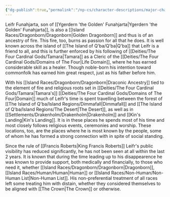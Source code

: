 ```yaml
---
{"dg-publish":true,"permalink":"/np-cs/character-descriptions/major-characters/leifr-funahjarta/"}
---
```



Leifr Funahjarta, son of [[Ygerdern 'the Golden' Funahjarta\|Ygerdern 'the Golden' Funahjarta]], is also a [[Island Races/Dragonborn/Dragonborn\|Golden Dragonborn]] and thus is of an ancestry of fire. This fire, too, burns as passion for all that he does. It is well known across the island of [[The Island of Q'ba/Q'ba\|Q'ba]] that Leifr is a friend to all, and this is further enforced by his following of [[Deities/The Four Cardinal Gods/Tamara\|Tamara]] as a Cleric of the [[Deities/The Four Cardinal Gods/Domains of The Four\|Life Domain]], where he has earned considerable skill as a healer. Though noble-born his intention toward commonfolk has earned him great respect, just as his father before him. 

With his [[Island Races/Dragonborn/Dragonborn\|Draconic Ancestry]] tied to the element of fire and religious roots set in [[Deities/The Four Cardinal Gods/Tamara\|Tamara's]] [[Deities/The Four Cardinal Gods/Domains of The Four\|Domain]] much of Leifr's time is spent travelling between the forest of [[The Island of Q'ba/Island Regions/Dimmafall\|Dimmafall]] and [[The Island of Q'ba/Island Regions/The Desert\|The Desert]], as well as in [[Settlements/Drakenholm/Drakenholm\|Drakenholm]] and [[Kin's Landing\|Kin's Landing]]. It is in these places he spends most of his time and most closely follows religious events, ceremonies and worship. These locations, too, are the places where he is most known by the people, some of whom he has formed a strong connection with in spite of social standing. 

Since the rule of [[Francis Roberts\|King Francis Roberts]] Leifr's public visibility has reduced significantly, he has not been seen at all within the last 2 years. It is known that during the time leading up to his disappearence he was known to provide support, both medically and financially, to those who need it, whether [[Island Races/Dragonborn/Dragonborn\|Dragonborn]], [[Island Races/Human/Human\|Human]] or [[Island Races/Non-Human/Non-Human List\|Non-Human List]]. His non-preferential treatment of all races left some treating him with distain, whether they considered themselves to be aligned with [[The Crown\|The Crown]] or otherwise.

